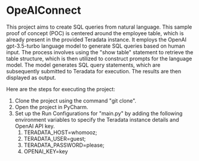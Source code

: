 # OpeAIConnect
This project aims to create SQL queries from natural language. 
This sample proof of concept (POC) is centered around the employee table, which is already present in the provided Teradata instance. 
It employs the OpenAI gpt-3.5-turbo language model to generate SQL queries based on human input. 
The process involves using the "show table" statement to retrieve the table structure, which is then utilized to construct prompts for the language model. 
The model generates SQL query statements, which are subsequently submitted to Teradata for execution. The results are then displayed as output.

Here are the steps for executing the project:

   1. Clone the project using the command "git clone".
   2. Open the project in PyCharm.
   3. Set up the Run Configurations for "main.py" by adding the following environment variables to specify the Teradata instance details and OpenAI API key.
      1. TERADATA_HOST=whomooz;
      2. TERADATA_USER=guest;
      3. TERADATA_PASSWORD=please;
      4. OPENAI_KEY=key